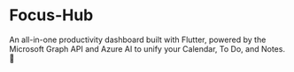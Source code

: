 # Focus-Hub
An all-in-one productivity dashboard built with Flutter, powered by the Microsoft Graph API and Azure AI to unify your Calendar, To Do, and Notes. 🎯
